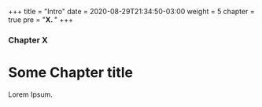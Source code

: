 +++
title = "Intro"
date = 2020-08-29T21:34:50-03:00
weight = 5
chapter = true
pre = "<b>X. </b>"
+++

### Chapter X

# Some Chapter title

Lorem Ipsum.